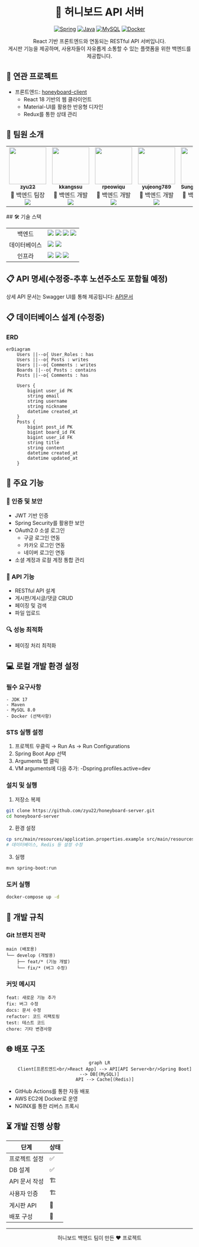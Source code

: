 <div align="center">
  
# 🍯 허니보드 API 서버

[![Spring](https://img.shields.io/badge/Spring_Boot-6DB33F?style=for-the-badge&logo=spring&logoColor=white)](https://spring.io/projects/spring-boot)
[![Java](https://img.shields.io/badge/Java_17-ED8B00?style=for-the-badge&logo=openjdk&logoColor=white)](https://www.oracle.com/java/)
[![MySQL](https://img.shields.io/badge/MySQL_8.0-4479A1?style=for-the-badge&logo=mysql&logoColor=white)](https://www.mysql.com/)
[![Docker](https://img.shields.io/badge/Docker-2496ED?style=for-the-badge&logo=docker&logoColor=white)](https://www.docker.com/)

React 기반 프론트엔드와 연동되는 RESTful API 서버입니다.  
게시판 기능을 제공하며, 사용자들이 자유롭게 소통할 수 있는 플랫폼을 위한 백엔드를 제공합니다.

</div>

## 📱 연관 프로젝트
- 프론트엔드: [honeyboard-client](https://github.com/honeyboard-client)
  - React 18 기반의 웹 클라이언트
  - Material-UI를 활용한 반응형 디자인
  - Redux를 통한 상태 관리

## 👥 팀원 소개
<table>
  <tr>
    <td align="center"><a href="https://github.com/zyu22"><img src="https://github.com/zyu22.png" width="100px;" alt=""/><br /><sub><b>zyu22</b></sub></a><br />👑 백엔드 팀장<br/><a href="https://github.com/zyu22"><img src="https://img.shields.io/badge/GitHub-181717?style=flat&logo=github&logoColor=white"/></a></td>
    <td align="center"><a href="https://github.com/kkangssu"><img src="https://github.com/kkangssu.png" width="100px;" alt=""/><br /><sub><b>kkangssu</b></sub></a><br />🔨 백엔드 개발<br/><a href="https://github.com/kkangssu"><img src="https://img.shields.io/badge/GitHub-181717?style=flat&logo=github&logoColor=white"/></a></td>
    <td align="center"><a href="https://github.com/rpeowiqu"><img src="https://github.com/rpeowiqu.png" width="100px;" alt=""/><br /><sub><b>rpeowiqu</b></sub></a><br />🔨 백엔드 개발<br/><a href="https://github.com/rpeowiqu"><img src="https://img.shields.io/badge/GitHub-181717?style=flat&logo=github&logoColor=white"/></a></td>
    <td align="center"><a href="https://github.com/yujeong789"><img src="https://github.com/yujeong789.png" width="100px;" alt=""/><br /><sub><b>yujeong789</b></sub></a><br />🔨 백엔드 개발<br/><a href="https://github.com/yujeong789"><img src="https://img.shields.io/badge/GitHub-181717?style=flat&logo=github&logoColor=white"/></a></td>
     <td align="center"><a href="https://github.com/SungMoonPark"><img src="https://github.com/SungMoonPark.png" width="100px;" alt=""/><br /><sub><b>SungMoonPark</b></sub></a><br />🔨 백엔드 개발<br/><a href="https://github.com/SungMoonPark"><img src="https://img.shields.io/badge/GitHub-181717?style=flat&logo=github&logoColor=white"/></a></td>
  </tr>
</table>
## 🛠 기술 스택

<table>
  <tr>
    <td align="center">백엔드</td>
    <td>
      <img src="https://img.shields.io/badge/Java_17-ED8B00?style=flat&logo=openjdk&logoColor=white"/>
      <img src="https://img.shields.io/badge/Spring_Boot-6DB33F?style=flat&logo=spring&logoColor=white"/>
      <img src="https://img.shields.io/badge/Spring_Security-6DB33F?style=flat&logo=spring-security&logoColor=white"/>
      <img src="https://img.shields.io/badge/Maven-C71A36?style=flat&logo=apache-maven&logoColor=white"/>
    </td>
  </tr>
  <tr>
    <td align="center">데이터베이스</td>
    <td>
      <img src="https://img.shields.io/badge/MySQL_8.0-4479A1?style=flat&logo=mysql&logoColor=white"/>
      <img src="https://img.shields.io/badge/Redis-DC382D?style=flat&logo=redis&logoColor=white"/>
    </td>
  </tr>
  <tr>
    <td align="center">인프라</td>
    <td>
      <img src="https://img.shields.io/badge/AWS-232F3E?style=flat&logo=amazon-aws&logoColor=white"/>
      <img src="https://img.shields.io/badge/Docker-2496ED?style=flat&logo=docker&logoColor=white"/>
      <img src="https://img.shields.io/badge/GitHub_Actions-2088FF?style=flat&logo=github-actions&logoColor=white"/>
    </td>
  </tr>
</table>

## 📋 API 명세(수정중-추후 노션주소도 포함될 예정)

상세 API 문서는 Swagger UI를 통해 제공됩니다: [API문서](/swagger-ui/index.html)

## 📋 데이터베이스 설계 (수정중)

### ERD
```mermaid
erDiagram
    Users ||--o{ User_Roles : has
    Users ||--o{ Posts : writes
    Users ||--o{ Comments : writes
    Boards ||--o{ Posts : contains
    Posts ||--o{ Comments : has
    
    Users {
        bigint user_id PK
        string email
        string username
        string nickname
        datetime created_at
    }
    Posts {
        bigint post_id PK
        bigint board_id FK
        bigint user_id FK
        string title
        string content
        datetime created_at
        datetime updated_at
    }
```

## 🚀 주요 기능

### 👤 인증 및 보안
- JWT 기반 인증
- Spring Security를 활용한 보안
- OAuth2.0 소셜 로그인
  - 구글 로그인 연동
  - 카카오 로그인 연동
  - 네이버 로그인 연동
- 소셜 계정과 로컬 계정 통합 관리

### 📝 API 기능
- RESTful API 설계
- 게시판/게시글/댓글 CRUD
- 페이징 및 검색
- 파일 업로드

### 🔍 성능 최적화
- 페이징 처리 최적화

## 💻 로컬 개발 환경 설정

### 필수 요구사항
```
- JDK 17
- Maven
- MySQL 8.0
- Docker (선택사항)
```


### STS 실행 설정
1. 프로젝트 우클릭 → Run As → Run Configurations
2. Spring Boot App 선택
3. Arguments 탭 클릭
4. VM arguments에 다음 추가: -Dspring.profiles.active=dev


### 설치 및 실행

1. 저장소 복제
```bash
git clone https://github.com/zyu22/honeyboard-server.git
cd honeyboard-server
```

2. 환경 설정
```bash
cp src/main/resources/application.properties.example src/main/resources/application.properties
# 데이터베이스, Redis 등 설정 수정
```

3. 실행
```bash
mvn spring-boot:run
```

### 도커 실행
```bash
docker-compose up -d
```

## 📜 개발 규칙

### Git 브랜치 전략
```
main (배포용)
└── develop (개발용)
    ├── feat/* (기능 개발)
    └── fix/* (버그 수정)
```

### 커밋 메시지
```
feat: 새로운 기능 추가
fix: 버그 수정
docs: 문서 수정
refactor: 코드 리팩토링
test: 테스트 코드
chore: 기타 변경사항
```

## 🌐 배포 구조

<div align="center">

```mermaid
graph LR
    Client[프론트엔드<br/>React App] --> API[API Server<br/>Spring Boot] --> DB[(MySQL)]
    API --> Cache[(Redis)]
```

</div>

- GitHub Actions를 통한 자동 배포
- AWS EC2에 Docker로 운영
- NGINX를 통한 리버스 프록시

## ⏳ 개발 진행 상황

<div align="center">

| 단계 | 상태 |
|------|------|
| 프로젝트 설정 | ✅ |
| DB 설계 | ✅ |
| API 문서 작성 | 🏗 |
| 사용자 인증 | 🏗 |
| 게시판 API | 📝 |
| 배포 구성 | 📝 |

</div>

---
<div align="center">
  
허니보드 백엔드 팀이 만든 ❤️ 프로젝트

</div>
